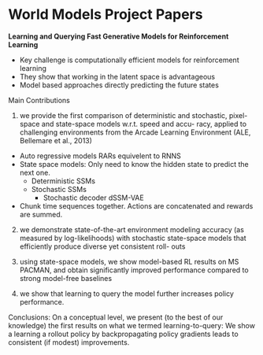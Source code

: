 # World Models Project Papers


**Learning and Querying Fast Generative Models for Reinforcement Learning**
- Key challenge is computationally efficient models for reinforcement learning
- They show that working in the latent space is advantageous
- Model based approaches directly predicting the future states


Main Contributions
1) we provide the first comparison of deterministic and stochastic, pixel-space and state-space models w.r.t. speed and accu- racy, applied to challenging environments from the Arcade Learning Environment (ALE, Bellemare et al., 2013)
- Auto regressive models RARs equivelent to RNNS
- State space models: Only need to know the hidden state to predict the next one.
    - Deterministic SSMs
    - Stochastic SSMs
        - Stochastic decoder dSSM-VAE
- Chunk time sequences together. Actions are concatenated and rewards are summed.

2) we demonstrate state-of-the-art environment modeling accuracy (as measured by log-likelihoods) with stochastic state-space models that efficiently produce diverse yet consistent roll- outs


3) using state-space models, we show model-based RL results on MS PACMAN, and obtain significantly improved performance compared to strong model-free baselines


4) we show that learning to query the model further increases policy performance.


Conclusions: On a conceptual level, we present (to the best of our knowledge) the first results on what we termed learning-to-query: We show a learning a rollout policy by backpropagating policy gradients leads to consistent (if modest) improvements.


